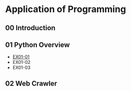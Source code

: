 # Application of Programming

## 00 Introduction

## 01 Python Overview

- [EX01-01](EX01_01_加法器.ipynb)
- EX01-02
- EX01-03

## 02 Web Crawler

